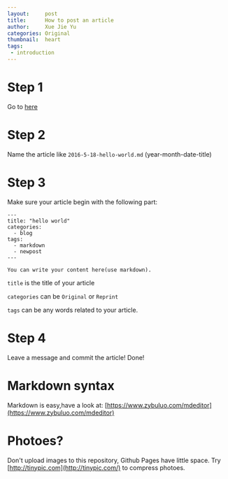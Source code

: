 ```yaml
---
layout:     post
title:      How to post an article
author:     Xue Jie Yu
categories: Original
thumbnail:  heart
tags:
 - introduction
---
```


# Step 1
Go to [here](https://github.com/PinkGabriel/PinkGabriel.github.io/tree/master/_posts)

# Step 2
Name the article like `2016-5-18-hello-world.md` (year-month-date-title)
![]()

# Step 3
Make sure your article begin with the following part:

```
---
title: "hello world"
categories:
  - blog
tags:
  - markdown
  - newpost
---

You can write your content here(use markdown).
```

`title` is the title of your article

`categories` can be `Original` or `Reprint`

`tags` can be any words related to your article.

# Step 4
Leave a message and commit the article!
Done!
![]()

# Markdown syntax
Markdown is easy,have a look at: [https://www.zybuluo.com/mdeditor](https://www.zybuluo.com/mdeditor)

# Photoes?
Don't upload images to this repository, Github Pages have little space.
Try [http://tinypic.com](http://tinypic.com/) to compress photoes.
